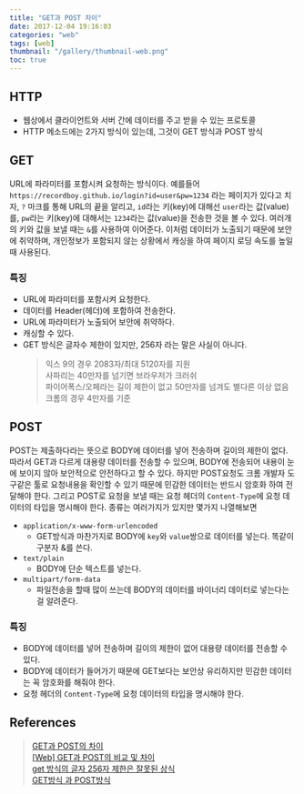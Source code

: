 ```yaml
---
title: "GET과 POST 차이"
date: 2017-12-04 19:16:03
categories: "web"
tags: [web]
thumbnail: "/gallery/thumbnail-web.png"
toc: true
---
```


## HTTP
* 웹상에서 클라이언트와 서버 간에 데이터를 주고 받을 수 있는 프로토콜
* HTTP 메소드에는 2가지 방식이 있는데, 그것이 GET 방식과 POST 방식

<!-- more -->

## GET
URL에 파라미터를 포함시켜 요청하는 방식이다. 예를들어 `https://recordboy.github.io/login?id=user&pw=1234` 라는 페이지가 있다고 치자, `?` 마크를 통해 URL의 끝을 알리고, `id`라는 키(key)에 대해선 `user`라는 값(value)를, `pw`라는 키(key)에 대해서는 `1234`라는 값(value)을 전송한 것을 볼 수 있다. 여러개의 키와 값을 보낼 때는 `&`를 사용하여 이어준다. 이처럼 데이터가 노출되기 때문에 보안에 취약하며, 개인정보가 포함되지 않는 상황에서 캐싱을 하여 페이지 로딩 속도를 높일 때 사용된다.

### 특징
* URL에 파라미터를 포함시켜 요청한다. 
* 데이터를 Header(헤더)에 포함하여 전송한다.
* URL에 파라미터가 노출되어 보안에 취약하다.
* 캐싱할 수 있다.
* GET 방식은 글자수 제한이 있지만, 256자 라는 말은 사실이 아니다.
    > 익스 9의 경우 2083자/최대 5120자를 지원  
    > 사파리는 40만자를 넘기면 브라우저가 크러쉬  
    > 파이어폭스/오페라는 길이 제한이 없고 50만자를 넘겨도 별다른 이상 없음  
    > 크롬의 경우 4만자를 기준

## POST
POST는 제출하다라는 뜻으로 BODY에 데이터를 넣어 전송하며 길이의 제한이 없다. 따라서 GET과 다르게 대용량 데이터를 전송할 수 있으며, BODY에 전송되어 내용이 눈에 보이지 않아 보안적으로 안전하다고 할 수 있다. 하지만 POST요청도 크롬 개발자 도구같은 툴로 요청내용을 확인할 수 있기 때문에 민감한 데이터는 반드시 암호화 하여 전달해야 한다.
그리고 POST로 요청을 보낼 때는 요청 헤더의 `Content-Type`에 요청 데이터의 타입을 명시해야 한다. 종류는 여러가지가 있지만 몇가지 나열해보면
* `application/x-www-form-urlencoded`
    * GET방식과 마찬가지로 BODY에 `key`와 `value`쌍으로 데이터를 넣는다. 똑같이 구분자 &를 쓴다.
* `text/plain`
    * BODY에 단순 텍스트를 넣는다.
* `multipart/form-data`
    * 파일전송을 할때 많이 쓰는데 BODY의 데이터를 바이너리 데이터로 넣는다는걸 알려준다.

### 특징
* BODY에 데이터를 넣어 전송하며 길이의 제한이 없어 대용량 데이터를 전송할 수 있다.
* BODY에 데이터가 들어가기 때문에 GET보다는 보안상 유리하지만 민감한 데이터는 꼭 암호화를 해줘야 한다.
* 요청 헤더의 `Content-Type`에 요청 데이터의 타입을 명시해야 한다.

## References
> [GET과 POST의 차이](https://hongsii.github.io/2017/08/02/what-is-the-difference-get-and-post)  
> [[Web] GET과 POST의 비교 및 차이](https://mangkyu.tistory.com/17)  
> [get 방식의 글자 256자 제한은 잘못된 상식](https://uiandwe.tistory.com/1133)  
> [GET방식 과 POST방식](https://mommoo.tistory.com/60)
